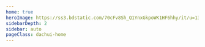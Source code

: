```yaml
---
home: true
heroImage: https://ss3.bdstatic.com/70cFv8Sh_Q1YnxGkpoWK1HF6hhy/it/u=1328564313,1660490118&fm=26&gp=0.jpg
sidebarDepth: 2
sidebar: auto
pageClass: dachui-home
---
```

